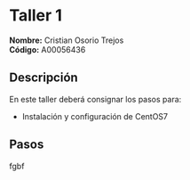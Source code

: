 # Taller 1

**Nombre:** Cristian Osorio Trejos    
**Código:** A00056436

## Descripción
En este taller deberá consignar los pasos para:
* Instalación y configuración de CentOS7

## Pasos
fgbf
